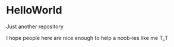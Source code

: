 # HelloWorld
Just another repository

I hope people here are nice enough to help a noob-ies like me T_T
